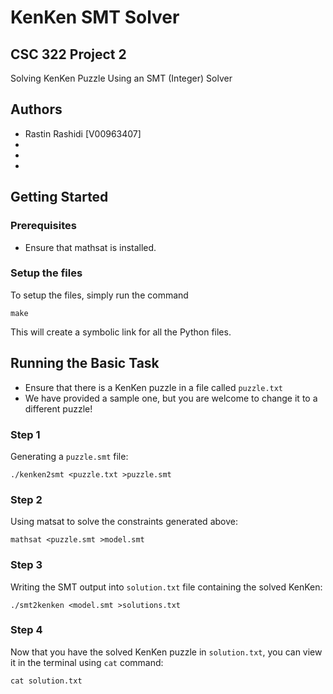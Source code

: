 # KenKen SMT Solver
## CSC 322 Project 2
Solving KenKen Puzzle Using an SMT (Integer) Solver

## Authors
- Rastin Rashidi [V00963407]
- 
- 
- 

## Getting Started
### Prerequisites
- Ensure that mathsat is installed.

### Setup the files
To setup the files, simply run the command
```
make
```
This will create a symbolic link for all the Python files.
## Running the Basic Task
- Ensure that there is a KenKen puzzle in a file called `puzzle.txt`
- We have provided a sample one, but you are welcome to change it to a different puzzle!

### Step 1
Generating a `puzzle.smt` file:
```
./kenken2smt <puzzle.txt >puzzle.smt
```

### Step 2
Using matsat to solve the constraints generated above:
```
mathsat <puzzle.smt >model.smt
```

### Step 3
Writing the SMT output into `solution.txt` file containing the solved KenKen:
```
./smt2kenken <model.smt >solutions.txt
```

### Step 4
Now that you have the solved KenKen puzzle in `solution.txt`, you can view it in the terminal using `cat` command:
```
cat solution.txt
```
